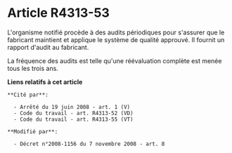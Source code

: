 # Article R4313-53

L'organisme notifié procède à des audits périodiques pour s'assurer que le fabricant maintient et applique le système de
qualité approuvé. Il fournit un rapport d'audit au fabricant. 

La fréquence des audits est telle qu'une réévaluation complète est menée tous les trois ans.

**Liens relatifs à cet article**

	**Cité par**:

	  - Arrêté du 19 juin 2008 - art. 1 (V)
	  - Code du travail - art. R4313-52 (VD)
	  - Code du travail - art. R4313-55 (VT)

	**Modifié par**:

	  - Décret n°2008-1156 du 7 novembre 2008 - art. 8
